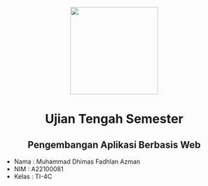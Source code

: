 <p align="center">
      <img style="width:200px; height:200px;"  src="https://telegra.ph/file/95182bcc7de10938ab9b9.png"></p>
<h1 align="center"><b>Ujian Tengah Semester</b></h1>
<h2 align="center"><b>Pengembangan Aplikasi Berbasis Web</b></h2>

- Nama : Muhammad Dhimas Fadhlan Azman
- NIM : A22100081
- Kelas : TI-4C
